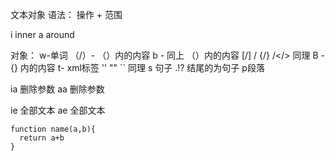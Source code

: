 文本对象
语法：
操作 + 范围

i inner
a around

对象：
w-单词
（/）- （）内的内容
b - 同上 （）内的内容
[/] / {/} /</> 同理
B - {} 内的内容
t- xml标签
'' "" `` 同理
s 句子 .!? 结尾的为句子
p段落

ia 删除参数
aa 删除参数

ie 全部文本
ae 全部文本



```
function name(a,b){
  return a+b
}
```
